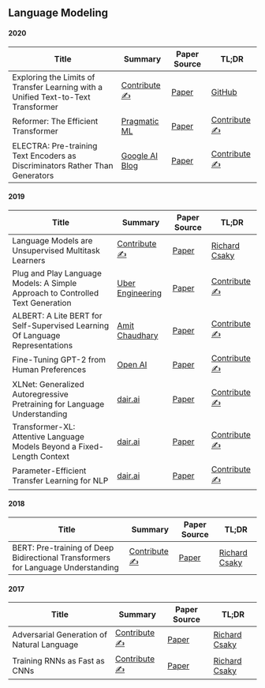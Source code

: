 ## Language Modeling

#### 2020

| Title | Summary | Paper Source | TL;DR |
| ----- | ------- | ----- | ---- |
| Exploring the Limits of Transfer Learning with a Unified Text-to-Text Transformer | [Contribute ✍️](https://github.com/dair-ai/nlp_paper_summaries/new/master/Language%20Modeling) | [Paper](https://arxiv.org/abs/1910.10683) | [GitHub](https://github.com/dair-ai/nlp_paper_summaries/blob/master/Language%20Modeling/t5-text-to-text-transformer.md)
| Reformer: The Efficient Transformer | [Pragmatic ML](https://www.pragmatic.ml/reformer-deep-dive/) | [Paper](https://arxiv.org/abs/2001.04451) | [Contribute ✍️](https://github.com/dair-ai/nlp_paper_summaries/new/master/Language%20Modeling)
| ELECTRA: Pre-training Text Encoders as Discriminators Rather Than Generators | [Google AI Blog](https://ai.googleblog.com/2020/03/more-efficient-nlp-model-pre-training.html) | [Paper](https://openreview.net/pdf?id=r1xMH1BtvB) | [Contribute ✍️](https://github.com/dair-ai/nlp_paper_summaries/new/master/Language%20Modeling)

#### 2019

| Title | Summary | Paper Source | TL;DR |
| ----- | ------- | ----- | ----- |
| Language Models are Unsupervised Multitask Learners | [Contribute ✍️](https://github.com/dair-ai/nlp_paper_summaries/new/master/Language%20Modeling) | [Paper](https://d4mucfpksywv.cloudfront.net/better-language-models/language-models.pdf) | [Richard Csaky](https://github.com/ricsinaruto/Seq2seqChatbots/wiki/Chatbot-and-Related-Research-Paper-Notes-with-Images#language-models-are-unsupervised-multitask-learners-s2s)
| Plug and Play Language Models: A Simple Approach to Controlled Text Generation | [Uber Engineering](https://eng.uber.com/pplm/) | [Paper](https://arxiv.org/abs/1912.02164)| [Contribute ✍️](https://github.com/dair-ai/nlp_paper_summaries/new/master/Language%20Modeling) |
| ALBERT: A Lite BERT for Self-Supervised Learning Of Language Representations | [Amit Chaudhary](https://amitness.com/2020/02/albert-visual-summary/) | [Paper](https://arxiv.org/abs/1909.11942)| [Contribute ✍️](https://github.com/dair-ai/nlp_paper_summaries/new/master/Language%20Modeling) |
| Fine-Tuning GPT-2 from Human Preferences | [Open AI](https://openai.com/blog/fine-tuning-gpt-2/) | [Paper](https://arxiv.org/abs/1909.08593)| [Contribute ✍️](https://github.com/dair-ai/nlp_paper_summaries/new/master/Language%20Modeling) |
| XLNet: Generalized Autoregressive Pretraining for Language Understanding | [dair.ai](https://medium.com/dair-ai/xlnet-outperforms-bert-on-several-nlp-tasks-9ec867bb563b) | [Paper](https://arxiv.org/abs/1906.08237)| [Contribute ✍️](https://github.com/dair-ai/nlp_paper_summaries/new/master/Language%20Modeling) |
| Transformer-XL: Attentive Language Models Beyond a Fixed-Length Context | [dair.ai](https://medium.com/dair-ai/a-light-introduction-to-transformer-xl-be5737feb13) | [Paper](https://arxiv.org/abs/1901.02860) | [Contribute ✍️](https://github.com/dair-ai/nlp_paper_summaries/new/master/Language%20Modeling) |
| Parameter-Efficient Transfer Learning for NLP | [dair.ai](https://medium.com/dair-ai/adapters-a-compact-and-extensible-transfer-learning-method-for-nlp-6d18c2399f62) | [Paper](https://arxiv.org/abs/1902.00751) | [Contribute ✍️](https://github.com/dair-ai/nlp_paper_summaries/new/master/Language%20Modeling) |

#### 2018

| Title | Summary | Paper Source | TL;DR |
| ----- | ------- | ----- | ---- |
| BERT: Pre-training of Deep Bidirectional Transformers for Language Understanding| [Contribute ✍️](https://github.com/dair-ai/nlp_paper_summaries/new/master/Language%20Modeling) | [Paper](https://arxiv.org/pdf/1810.04805.pdf) | [Richard Csaky](https://github.com/ricsinaruto/Seq2seqChatbots/wiki/Chatbot-and-Related-Research-Paper-Notes-with-Images#bert-pre-training-of-deep-bidirectional-transformers-for-language-understanding-s2s)

#### 2017

| Title |  Summary | Paper Source | TL;DR |
| ----- | ------- | ----- | ---- |
| Adversarial Generation of Natural Language| [Contribute ✍️](https://github.com/dair-ai/nlp_paper_summaries/new/master/Language%20Modeling) |[Paper](https://arxiv.org/pdf/1705.10929.pdf) | [Richard Csaky](https://github.com/ricsinaruto/Seq2seqChatbots/wiki/Chatbot-and-Related-Research-Paper-Notes-with-Images#adversarial-generation-of-natural-language-n-c)
| Training RNNs as Fast as CNNs| [Contribute ✍️](https://github.com/dair-ai/nlp_paper_summaries/new/master/Language%20Modeling) | [Paper](https://arxiv.org/pdf/1709.02755.pdf)  | [Richard Csaky](https://github.com/ricsinaruto/Seq2seqChatbots/wiki/Chatbot-and-Related-Research-Paper-Notes-with-Images#training-rnns-as-fast-as-cnns-n-c)
